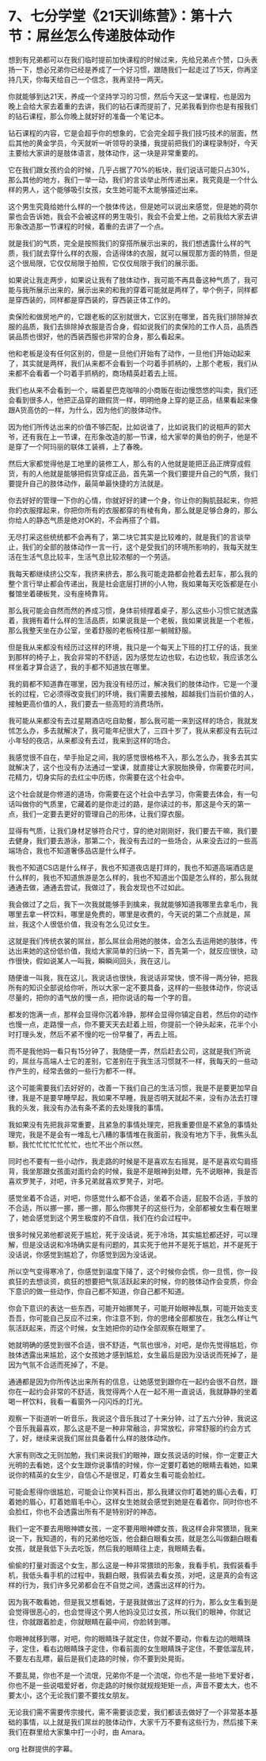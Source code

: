 # 7、七分学堂《21天训练营》：第十六节：屌丝怎么传递肢体动作

想到有兄弟都可以在我们临时提前加快课程的时候过来，先给兄弟点个赞，口头表扬一下，想必兄弟你已经是养成了一个好习惯，跟随我们一起走过了15天，你再坚持几天，你每天给自己一个信念，我再坚持一两天。

你就能够到达21天，养成一个坚持学习的习惯，然后今天这一堂课程，也是因为晚上会给大家去着重的去讲，我们的钻石课而提前了，兄弟我看到你也是有报我们的钻石课程，那么你晚上就好好的准备一个笔记本。

钻石课程的内容，它是会超乎你的想象的，它会完全超乎我们技巧技术的层面，然后其他的黄金学员，今天就听一听领导的录播，我提前把我们的课程录制好，今天主要给大家讲的是肢体语言，肢体动作，这一块是非常重要的。

它在我们跟女孩约会的时候，几乎占据了70%的板块，我们说话可能只占30%，那么其他的地方，我们一举一动，我们的言谈举止所传递出来，我究竟是一个什么样的男人，这个能够吸引女孩，女生她可能不太能够描述出来。

这个男生究竟给她什么样的一个肢体传达，但是她可以说出来感觉，但是她的荷尔蒙也会告诉她，我会不会被这样的男生吸引，我会不会爱上他，之前我给大家去讲形象改造那一节课程的时候，着重的去讲了一个点。

就是我们的气质，完全是按照我们的穿搭所展示出来的，我们想透露什么样的气质，我们就去穿什么样的衣服，合适得体的衣服，就可以展现那方面的特质，但是这个很局限，它仅仅局限于拍照，它仅仅局限于我们的展示面。

如果说让我走两步，如果说让我有了肢体动作，我可能不再具备这种气质了，我可能与我所展示出来的，展示出来的和我的穿着可能就是两样了，举个例子，同样都是穿西装的，同样都是穿西装的，穿西装正体工作的。

卖保险和做房地产的，它跟老板的区别就很大，它区别在哪里，首先我们排除掉衣服的品质，我们去排除掉衣服是否合身，假如说我们的卖保险的工作人员，品质西装品质也很好，他的西装西服也非常的合身，那么看起来。

他和老板是没有任何区别的，但是一旦他们开始有了动作，一旦他们开始动起来了，其实就是两样，我们从来都不会看到一个叼着手抓柄的，上那个老板，我们从来都不会看着一个叼着手抓柄的，商场精英赶着去上班。

我们也从来不会看到一个，端着星巴克咖啡的小商贩在街边慢悠悠的叫卖，我们还会看到很多人，他把正品穿的跟假货一样，明明他身上穿的是正品，结果看起来像跟A货高仿的一样，为什么，因为他们的肢体动作。

因为他们所传达出来的价值不够匹配，比如说谁了，比如说我们的说相声的郭大爷，还有我在上一节课，在形象改造的那一节课，给大家举的黄伯的例子，他是不是穿了一个阿玛丽的联体工装裤，上了春晚。

然后大家都觉得他是工地里的装修工人，那么有的人他就是能把正品正牌穿成假货，有的人他就是能够把假货穿成正品，首先第一个我们要提升自己的气质，我们要提升自己的肢体动作，最简单最快捷的方法就是。

你去好好的管理一下你的心情，你就好好的建一个身，你让你的胸肌鼓起来，你把你的衣服撑起来，你把你所有的衣服都穿的有棱有角，那么就是足够合身的，那么你给人的静态气质是绝对OK的，不会再搭了个肩。

无尽打采这些统统都不会再有了，第二块它其实是比较难的，就是我们的言谈举止，我们的全部的肢体动作一言一行，这个是受我们的环境所影响的，我每天就生活在生活气息比较丰，生活气息比较浓郁的一个劳适。

我每天都继续挤公交车，我挤来挤去，那么我可能走路都会抢着去赶车，那么我的整个言行举止都会传递出，我是社会底层打拼的小人物，我如果每天吃饭都是在小餐馆坐着硬板凳，没有座椅靠背。

那么我可能会自然而然的养成习惯，身体前倾撑着桌子，那么这些小习惯它就透露着，我拥有着什么样的生活品质，如果说我是一个老板，我如果说我是一个老板，那么我整天坐在办公室，坐着舒服的老板椅往那一躺贼舒服。

但是我从来都没有经历过这样的环境，我只是一个每天上下班的打工仔的话，我坐到那样的椅子上，我会非常的不舒适，因为感觉左边也软，右边也软，我应该怎么样坐着才算合适了，我的手都不知道放在哪里。

我的肩都不知道靠在哪里，因为我没有经历过，解决我们的肢体动作，它是一个漫长的过程，它必须得改变我们的环境，我们需要去接触，超越我们当前价值的人，接触更高价值的人，我们要去一些高短的消费场所。

我可能从来都没有去过星期酒店吃自助餐，那么我可能一来到这样的场合，我就发怵怎么办，多去就解决了，我可能年纪很大了，三四十岁了，我从来都没有去玩过小年轻的夜店，从来都没有去过，我来到这样的场合。

我感觉很不自在，举手抬足之间，我的感觉很格格不入，那么怎么办，我多去其实就解决了，这个也没有办法通过一堂课，就直接让大家脱胎换骨，你需要花时间，花精力，切身实际的去红尘中历练，你需要在这个社会中。

这个社会就是你修道的道场，你需要在这个社会中去学习，你需要去体会，有一句话叫做你的气质里，它藏着的是你走过的路，是你读过的书，那这是今天的第一点，我们一定要去更好的管理自己的形体，让我们穿衣服。

显得有气质，让我们身材足够符合尺寸，穿的绝对刚刚好，我们要去干嘛，我们要去健身，我们要去游泳，那第二个，我没有去过的一些场合，从来没去过的一些高端场合，我也不知道奢侈品店是什么样子。

我也不知道CS店是什么样子，我也不知道夜店是打烊的，我也不知道高端酒店是什么样的，我也不知道旅游是怎么样的，我也不知道出个国是怎么样的，那么我就通通去做，通通去尝试，我做过了，我会发现也不过如此。

我会做过了之后，我下一次我就能够手到擒来，我就能够知道我哪里去拿毛巾，我哪里去拿一杯饮料，哪里是免费的，哪里是收费的，今天说的第二个点就是，屌丝，我这个人很低价值，我没有怎么见过女生。

这就是我们传统衣裳的屌丝，那么屌丝会用她的肢体，会怎么去运用她的肢体，传达出来她的这份低价值，我给大家简单的归纳一下，首先第一个，就反应很快，动作很快，假如说某人一叫我，瞬瞬间回头，我在这儿。

随便谁一叫我，我在这儿，我说话也很快，我说话非常快，恨不得一两分钟，把我所有的知识全部说给你听，所以大家一定不要具备，这样的一些肢体动作，你说话尽量的，把你的语气放的慢一点，把你说话的每一个字的音。

都发的饱满一点，那样会显得你沉着冷静，那样会显得你镇定自若，然后你的动作也慢一点，走路慢一点，你不要天天去赶着上班，你提前一个钟头起来，花半个小时打理头发，然后不紧不慢的吃一份早餐了，再去上班。

而不是我他妈一看只有15分钟了，我随便一弄，然后赶去公司，这就是我们所说的，屌丝与高端人士它的差别，它差别在于我生活习惯就不一样，我每天的一些动作产生的，经常去做的一些行为都不一样。

这个可能需要我们去好好的，改善一下我们自己的生活习惯，我是不是要更加早自律，我是不是要早睡早起，我如果不早睡，我是否明天就起不来，没有办法去打理我的头发，我没有办法有条不紊的去处理我的事情。

我如果没有先把我非常重要，且紧急的事情处理完，把我重要但是不紧急的事情处理完，我是不是会有一堆乱七八糟的事情堆在我面前，我没有地方下手，我焦头乱额，我忙忙忙忙忙忙忙，也忙不出个所以然。

同时也不要有一些小动作，我走路的时候是不是喜欢左右摇晃，是不是喜欢勾肩搭背，我坐那跟女孩面对面约会的时候，我是不是眼神到处瞟，先不说眼神，我是否喜欢罗凳子，对吧，许多兄弟就喜欢罗凳子，对吧。

感觉坐着不合适，对吧，你感觉什么都不合适，坐着不合适，屁股不合适，手放的不合适，所以挪一挪，挪一挪，那么你挪凳子的这些行为，全部都被女生看在眼里了，她会感觉到这个男生极度的不自信，我们在约会过程中。

很多时候兄弟他都说死于尴尬，死于没话说，死于冷场，其实尴尬都还好，可以理解，但是没话说和冷场确实是有问题的，其实死于他并不是死于尴尬，并不是死于没话说，你感觉到尴尬了，你感觉到因为没话说。

所以空气变得寒冷了，你感觉到温度下降了，这个时候你会慌，你一旦慌，你一段疯狂的去想谈资，疯狂的想要把气氛活跃起来的时候，你的肢体动作会变质，你会下意识的做一些动作，你自己都不知道，你自己都不知道。

你会下意识的表达一些东西，可能开始挪凳子，可能开始眼神乱飘，可能开始支支吾吾，你可能自己反应不过来，你注意不到，你的思绪全部都放在，我怎么样让气氛活跃起来，而这个时候，女生她把你的动作全部观察在眼里了。

她就明确的感觉到很不合适，很不舒适，气氛也很冷，对吧，是你先觉得尴尬，你肢体透露出来尴尬，这个女孩她才感到尴尬，女生最后是因为没话说而死掉了，是因为气氛不合适而死掉了，不是。

通通都是因为你所传达出来所有的信息，让她感觉到跟你在一起约会很不自然，跟你在一起约会非常的不舒适，我觉得两个人在一起不用一直说话，我就静静的坐着喝一杯饮料，我看一看窗外一闪闪烁的灯光。

观察一下街道听一听音乐，我说这个音乐我过了十来分钟，过了五六分钟，我说这个音乐我最喜欢，那么这是不是一种非常融洽，非常放松，非常舒服的约会方式了，好，继续来说我们屌丝具备着什么样的肢体动作。

大家有则改之无则加勉，我们来说我们的眼神，跟女孩说话的时候，你一定要正大光明的去看她，这个女生跟你说事情的时候，你一定要盯着她的眼睛去看她，如果说你的精英的女生少，自信心不是很足，盯着女生看可能会脸红。

可能会惹得你很尴尬，可能会让你笑料百出，那么我建议你盯着她的眉心去看，盯着她的眉心，盯着她眉毛中心，这样女生她就会感觉到她是在看着你，同时你也不会脸红，你也不会透露出所有不是特别好的神态。

我们一定不要去用眼神嫖女孩，一定不要用眼神嫖女孩，我这样会非常猥琐，我来说一下，我知道的，有的兄弟他吃饭，他会翻白眼看女孩，就是怎么叫做翻白眼看女孩，就是我低下头去吃饭，然后我的眼睛往上走，我眼睛去看。

偷偷的打量对面这个女生，那么这是一种非常猥琐的形象，我看手机，我假装看手机，我低头看手机的过程中，我翻白眼，我假装去看女孩，对吧，这是真的会有这样的行为，我们许多兄弟都会在不自觉之间，透露出这样的行为。

因为我不敢看她，但是我又想看她，于是我就做出了这样的行为，那么女生看到是会觉得很恶心的，也会觉得这个男人他妈没见过女孩，所以我们的眼神，你就记住，你就跟着脸走，你就眼睛在最中间，你脸转到哪。

你眼神就移到哪，对吧，你的眼睛珠子就定住，你就不要动，你看左边的眼睛珠子，定住，看右边眼睛珠子定住，你看前面的女生眼睛珠子定住，不要低溜乱转，不要左右乱瞟，最后是我们走路的时候，你不要到处晃街。

不要乱晃，你也不是一个流氓，兄弟你不是一个流氓，你也不是一些地下爱好者，你也不是一些说唱爱好者，你走路的时候你就规规矩矩一点，声音不要太大，也不要太小，这个无论我们要不要找女朋友。

无论我们需不需要传宗接代，需不需要谈恋爱，我们都该去做好了一个非常基本基础的事情，以上就是我们屌丝的肢体动作，大家千万不要有这些行为，然后接下来我们在群里给大家集中打一小时，由 Amara。

org 社群提供的字幕。